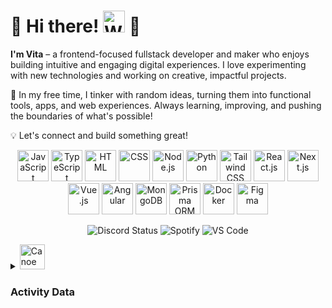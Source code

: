 # 🌸 Hi there! <img src="https://raw.githubusercontent.com/Tarikul-Islam-Anik/Animated-Fluent-Emojis/master/Emojis/Hand%20gestures/Waving%20Hand.png" alt="Waving Hand" width="35" height="35" /> 🌸

**I'm Vita** – a frontend-focused fullstack developer and maker who enjoys building intuitive and engaging digital experiences. I love experimenting with new technologies and working on creative, impactful projects.

🎀 In my free time, I tinker with random ideas, turning them into functional tools, apps, and web experiences. Always learning, improving, and pushing the boundaries of what's possible!

💡 Let's connect and build something great!

<p align="center">
  <img src="https://skillicons.dev/icons?i=js" title="JavaScript" width="50">
  <img src="https://skillicons.dev/icons?i=ts" title="TypeScript" width="50">
  <img src="https://skillicons.dev/icons?i=html" title="HTML" width="50">
  <img src="https://skillicons.dev/icons?i=css" title="CSS" width="50">
  <img src="https://skillicons.dev/icons?i=nodejs" title="Node.js" width="50">
  <img src="https://skillicons.dev/icons?i=py" title="Python" width="50">
  <img src="https://skillicons.dev/icons?i=tailwind" title="Tailwind CSS" width="50">
  <img src="https://skillicons.dev/icons?i=react" title="React.js" width="50">
  <img src="https://skillicons.dev/icons?i=nextjs" title="Next.js" width="50">
  <img src="https://skillicons.dev/icons?i=vue" title="Vue.js" width="50">
  <img src="https://skillicons.dev/icons?i=angular" title="Angular" width="50">
  <img src="https://skillicons.dev/icons?i=mongodb" title="MongoDB" width="50">
  <img src="https://skillicons.dev/icons?i=prisma" title="Prisma ORM" width="50">
  <img src="https://skillicons.dev/icons?i=docker" title="Docker" width="50">
  <img src="https://skillicons.dev/icons?i=figma" title="Figma" width="50">
</p>

<p align="center">
  <img src="https://img.shields.io/badge/Discord-Online-brightgreen?logo=discord" alt="Discord Status">
  <img src="https://img.shields.io/badge/Spotify-Not_Listening-lightgrey?logo=spotify" alt="Spotify">
  <img src="https://img.shields.io/badge/VS_Code-Not_Coding-lightgrey?logo=visualstudiocode" alt="VS Code">
</p>

<details>
  <summary>
      <img src="https://raw.githubusercontent.com/Tarikul-Islam-Anik/Animated-Fluent-Emojis/master/Emojis/Travel%20and%20places/Canoe.png" alt="Canoe" width="40" height="40" />
      <h3>Activity Data</h3>
  </summary>

  <div align="center">
    <img align="center" src="http://github-profile-summary-cards.vercel.app/api/cards/profile-details?username=vitatriutami&theme=omni" height="150em" />
    &nbsp;&nbsp;
    <img height="150em" align="center" src="https://github-readme-stats.vercel.app/api/top-langs/?username=vitatriutami&title_color=ff78c4&text_color=e5f7ef&icon_color=526777&hide_border=true&bg_color=181621&langs_count=3" />
  </div>
</details>



